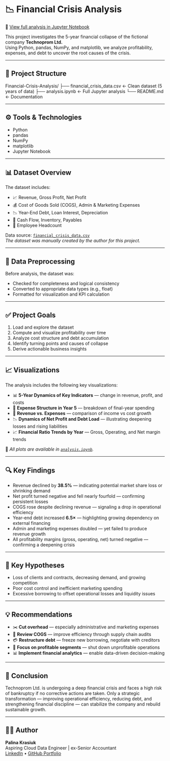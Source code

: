 # 📉 Financial Crisis Analysis

📄 [View full analysis in Jupyter Notebook](https://github.com/CloudDataPalina/Technoprom-Financial-Analysis/blob/main/analysis.ipynb)

This project investigates the 5-year financial collapse of the fictional company **Technoprom Ltd.**  
Using Python, pandas, NumPy, and matplotlib, we analyze profitability, expenses, and debt to uncover the root causes of the crisis.

---

## 📁 Project Structure

Financial-Crisis-Analysis/
├── financial_crisis_data.csv ← Clean dataset (5 years of data)
├── analysis.ipynb ← Full Jupyter analysis
└── README.md ← Documentation

---

## ⚙️ Tools & Technologies

- Python  
- pandas  
- NumPy  
- matplotlib  
- Jupyter Notebook  

---

## 📊 Dataset Overview

The dataset includes:
- 📈 Revenue, Gross Profit, Net Profit  
- 💰 Cost of Goods Sold (COGS), Admin & Marketing Expenses  
- 📉 Year-End Debt, Loan Interest, Depreciation  
- 🧾 Cash Flow, Inventory, Payables  
- 👥 Employee Headcount  

Data source: [`financial_crisis_data.csv`](financial_crisis_data.csv)  
*The dataset was manually created by the author for this project.*

---

## 📂 Data Preprocessing

Before analysis, the dataset was:
- Checked for completeness and logical consistency  
- Converted to appropriate data types (e.g., float)  
- Formatted for visualization and KPI calculation

---

## ✅ Project Goals

1. Load and explore the dataset  
2. Compute and visualize profitability over time  
3. Analyze cost structure and debt accumulation  
4. Identify turning points and causes of collapse  
5. Derive actionable business insights

---

## 📈 Visualizations

The analysis includes the following key visualizations:

- 📊 **5-Year Dynamics of Key Indicators** — change in revenue, profit, and costs  
- 🥧 **Expense Structure in Year 5** — breakdown of final-year spending  
- 🔻 **Revenue vs. Expenses** — comparison of income vs cost growth  
- 📉 **Dynamics of Net Profit and Debt Load** — illustrating deepening losses and rising liabilities  
- 📈 **Financial Ratio Trends by Year** — Gross, Operating, and Net margin trends

📌 *All plots are available in [`analysis.ipynb`](analysis.ipynb).*

---

## 🔍 Key Findings

- Revenue declined by **38.5%** — indicating potential market share loss or shrinking demand  
- Net profit turned negative and fell nearly fourfold — confirming persistent losses  
- COGS rose despite declining revenue — signaling a drop in operational efficiency  
- Year-end debt increased **6.5×** — highlighting growing dependency on external financing  
- Admin and marketing expenses doubled — yet failed to produce revenue growth  
- All profitability margins (gross, operating, net) turned negative — confirming a deepening crisis

---

## 🧠 Key Hypotheses

- Loss of clients and contracts, decreasing demand, and growing competition  
- Poor cost control and inefficient marketing spending  
- Excessive borrowing to offset operational losses and liquidity issues

---

## 💡 Recommendations

- ✂️ **Cut overhead** — especially administrative and marketing expenses  
- 🔧 **Review COGS** — improve efficiency through supply chain audits  
- 💳 **Restructure debt** — freeze new borrowing, negotiate with creditors  
- 📌 **Focus on profitable segments** — shut down unprofitable operations  
- 📊 **Implement financial analytics** — enable data-driven decision-making

---

## 🧾 Conclusion

Technoprom Ltd. is undergoing a deep financial crisis and faces a high risk of bankruptcy if no corrective actions are taken. Only a strategic transformation — improving operational efficiency, reducing debt, and strengthening financial discipline — can stabilize the company and rebuild sustainable growth.

---

## 👩‍💻 Author

**Palina Krasiuk**  
Aspiring Cloud Data Engineer | ex-Senior Accountant  
[LinkedIn](https://www.linkedin.com/in/palina-krasiuk-954404372/) • [GitHub Portfolio](https://github.com/CloudDataPalina)
